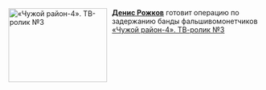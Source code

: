 <!--2025-04-05 08:00:21-->
<div class="yb">
  <div class="rss smaller1 kino_kino"><a href="https://www.kino-teatr.ru/video/47941/" title="«Чужой район-4». ТВ-ролик №3"><img src="https://www.kino-teatr.ru/video/1/4/47941/poster.jpg" width="196" height="147" align="left" hspace="5" style="margin: 0px 10px 0px 5px" alt="«Чужой район-4». ТВ-ролик №3"/></a><a href=https://www.kino-teatr.ru/kino/acter/m/ros/89236/bio/ target=_blank><strong>Денис Рожков</strong></a> готовит операцию по задержанию банды фальшивомонетчиков <br><a class="light" href="https://www.kino-teatr.ru/video/47941/">«Чужой район-4». ТВ-ролик №3</a></div>
</div>
